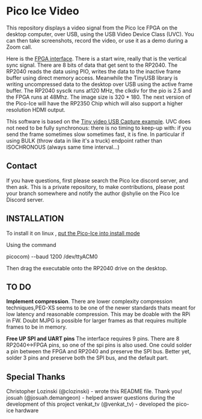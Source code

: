# Pico Ice Video

This repository displays a video signal from the Pico Ice FPGA on the
desktop computer, over USB, using the USB Video Device Class (UVC).
You can then take screenshots, record the video, or use it as a demo
during a Zoom call.

Here is the [FPGA
interface](https://git.shylie.info/shylie/pico-ice-video/src/branch/main/ice/mandelbrot/source/impl_1/top.sv). There
is a start wire, really that is the vertical sync signal.  There are 8
bits of data that get sent to the RP2040.  The RP2040 reads the data
using PIO, writes the data to the inactive frame buffer using direct
memory access.  Meanwhile the TinyUSB library is writing uncompressed
data to the desktop over USB using the active frame buffer.  The
RP2040 sysclk runs at120 MHz, the clkdiv for the pio is 2.5 and the
FPGA runs at 48Mhz.  The image size is 320 * 180.  The next version of
the Pico-Ice will have the RP2350 Chip which will also support a
higher resolution HDMI output. 

This software is based on the [Tiny video USB Capture example](
https://github.com/hathach/tinyusb/tree/master/examples/device/video_capture).
UVC does not need to be fully synchronous: there is no timing to
keep-up with: if you send the frame sometimes slow sometimes fast, it
is fine.  In particular if using BULK (throw data in like it's a
truck) endpoint rather than ISOCHRONOUS (always same time
interval...)

## Contact

If you have questions, first please search the Pico Ice discord
server, and then ask.  This is a private repository, to make
contributions, please post your branch somewhere and notify the author
@shylie on the Pico Ice Discord server.

## INSTALLATION

To install it on linux , [put the Pico-Ice into install mode](
https://pico-ice.tinyvision.ai/md_programming_the_mcu.html )

Using the command

picocom) --baud 1200 /dev/ttyACM0

Then drag the executable onto the RP2040 drive on the desktop. 

## TO DO

**Implement compression**.  There are lower complexity compression
  techniques,PEG-XS seems to be one of the newer standards thats meant
  for low latency and reasonable compression. This may be doable with
  the RPi in FW. Doubt MJPG is possible for larger frames as that
  requires multiple frames to be in memory.

**Free UP SPI and UART pins** The interface requires 9 pins.  There
  are 8 RP2040<->FPGA pins, so one of the spi pins is also used. One
  could solder a pin between the FPGA and RP2040 and preserve the SPI
  bus.  Better yet, solder 3 pins and preserve both the SPI bus, and
  the default part. 

## Special Thanks

Christopher Lozinski (@clozinski) - wrote this README file. Thank you!
josuah (@josuah.demangeon) - helped answer questions during the development of this project
venkat_tv (@venkat_tv) - developed the pico-ice hardware